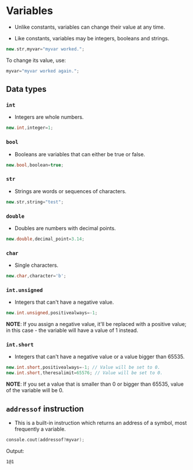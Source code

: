 # Variables
- Unlike constants, variables can change their value at any time.

- Like constants, variables may be integers, booleans and strings.

```cpp
new.str,myvar="myvar worked.";
```

To change its value, use:

```cpp
myvar="myvar worked again.";
```


## Data types

### `int`

- Integers are whole numbers.

```cpp
new.int,integer=1;
```

### `bool`

- Booleans are variables that can either be true or false.

```cpp
new.bool,boolean=true;
```

### `str`

- Strings are words or sequences of characters.

```cpp
new.str,string="test";
```

### `double`

- Doubles are numbers with decimal points.

```cpp
new.double,decimal_point=3.14;
```

### `char`

- Single characters.

```cpp
new.char,character='b';
```

### `int.unsigned`

- Integers that can't have a negative value.

```cpp
new.int.unsigned,positivealways=-1;
```

**NOTE**: If you assign a negative value, it'll be replaced with a positive value; in this case - the variable will have a value of 1 instead.


### `int.short`

- Integers that can't have a negative value or a value bigger than 65535.

```cpp
new.int.short,positivealways=-1; // Value will be set to 0.
new.int.short,theresalimit=65576; // Value will be set to 0.
```

**NOTE**: If you set a value that is smaller than 0 or bigger than 65535, value of the variable will be 0.



## `addressof` instruction

- This is a built-in instruction which returns an address of a symbol, most frequently a variable.

```cpp
console.cout(addressof?myvar);
```

Output:

```
1@1
```


